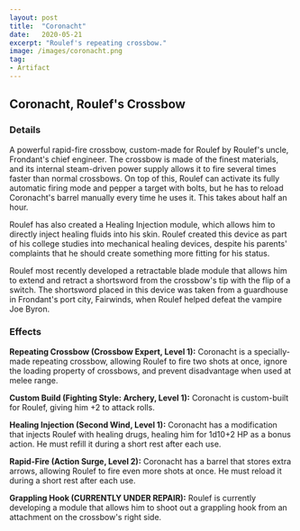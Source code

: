 ```yaml
---
layout: post
title:  "Coronacht"
date:   2020-05-21
excerpt: "Roulef's repeating crossbow."
image: /images/coronacht.png
tag:
- Artifact 
---
```


## Coronacht, Roulef's Crossbow

### Details

A powerful rapid-fire crossbow, custom-made for Roulef by Roulef's uncle, Frondant's chief engineer. The crossbow is made of the finest materials, and its internal steam-driven power supply allows it to fire several times faster than normal crossbows. On top of this, Roulef can activate its fully automatic firing mode and pepper a target with bolts, but he has to reload Coronacht's barrel manually every time he uses it. This takes about half an hour.

Roulef has also created a Healing Injection module, which allows him to directly inject healing fluids into his skin. Roulef created this device as part of his college studies into mechanical healing devices, despite his parents' complaints that he should create something more fitting for his status.

Roulef most recently developed a retractable blade module that allows him to extend and retract a shortsword from the crossbow's tip with the flip of a switch. The shortsword placed in this device was taken from a guardhouse in Frondant's port city, Fairwinds, when Roulef helped defeat the vampire Joe Byron.

### Effects

**Repeating Crossbow (Crossbow Expert, Level 1):** 
Coronacht is a specially-made repeating crossbow, allowing Roulef to fire two shots at once, ignore the loading property of crossbows, and prevent disadvantage when used at melee range.

**Custom Build (Fighting Style: Archery, Level 1):** 
Coronacht is custom-built for Roulef, giving him +2 to attack rolls.

**Healing Injection (Second Wind, Level 1):** 
Coronacht has a modification that injects Roulef with healing drugs, healing him for 1d10+2 HP as a bonus action. He must refill it during a short rest after each use.

**Rapid-Fire (Action Surge, Level 2):** 
Coronacht has a barrel that stores extra arrows, allowing Roulef to fire even more shots at once. He must reload it during a short rest after each use.

**Grappling Hook (CURRENTLY UNDER REPAIR):** 
Roulef is currently developing a module that allows him to shoot out a grappling hook from an attachment on the crossbow's right side.

